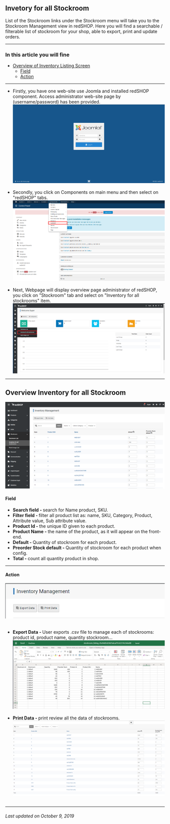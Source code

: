 ## Invetory for all Stockroom
List of the Stockroom links under the Stockroom menu will take you to the Stockroom Management view in redSHOP. Here you will find a searchable / filterable list of stockroom for your shop, able to export, print and update orders.

<hr>

### In this article you will fine

<ul>
<li><a href="#listingScreen">Overview of Inventory Listing Screen</a>
    <ul>
    <li><a href="#field">Field</a>
    <li><a href="#action">Action</a>
    </ul>
</ul>

<hr>

<ul>
<li>Firstly, you have one web-site use Joomla and installed redSHOP component. Access administrator web-site page by (username/password) has been provided.
<img src="./manual/en-US/chapters/stockroom/img/administrator.png" class="example"/><br><br>

<li>Secondly, you click on Components on main menu and then select on "redSHOP" tabs.
<img src="./manual/en-US/chapters/stockroom/img/img2.png" class="example"/><br><br>

<li>Next, Webpage will display overview page administrator of redSHOP, you click on "Stockroom" tab and select on "Inventory for all stockrooms" item.
<img src="./manual/en-US/chapters/stockroom/img/img3.png" class="example"/>
</ul>

<hr>

<!-- Overview Inventory for all Stockroom -->
<h2 id="listingScreen">Overview Inventory for all Stockroom</h2>
<img src="./manual/en-US/chapters/stockroom/img/img4.png" class="example"/>

<h4 id="field">Field</h4>

<ul>
<li><b>Search field - </b>search for Name product, SKU.

<li><b>Filter field - </b>filter all product list as: name, SKU, Category, Product, Attribute value, Sub attribute value.

<li><b>Product Id -  </b>the unique ID given to each product.

<li><b>Product Name - </b>the name of the product, as it will appear on the front-end.

<li><b>Default - </b>Quantity of stockroom for each product.

<li><b>Preorder Stock default - </b>Quantity of stockroom for each product when config.

<li><b>Total - </b>count all quantity product in shop.
</ul>

<hr>

<h4 id="action">Action</h4>

<img src="./manual/en-US/chapters/stockroom/img/img5.png" class="example"/><br><br>

<ul>
<li><b>Export Data -  </b>User exports .csv file to manage each of stockrooms: product id, product name, quantity stockroom...
<img src="./manual/en-US/chapters/stockroom/img/img6.png" class="example"/><br><br>

<li><b>Print Data - </b>print review all the data of stockrooms.
<img src="./manual/en-US/chapters/stockroom/img/img7.png" class="example"/><br><br>
</ul>

<hr>

<h6>Last updated on October 9, 2019</h6>